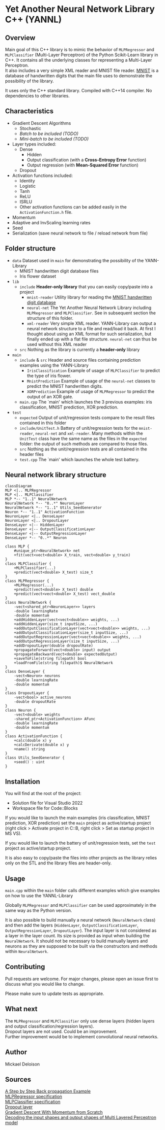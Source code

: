 # Yet Another Neural Network Library C++ (YANNL)

## Overview

Main goal of this C++ library is to mimic the behavior of `MLPRegressor` and `MLPClassifier` (Multi-Layer Perceptron) of the Python Scikit-Learn library in C++. It contains all the underlying classes for representing a Multi-Layer Perceptron.  
It also includes a very simple XML reader and MNIST file reader. [MNIST](http://yann.lecun.com/exdb/mnist/) is a database of handwritten digits that the main file uses to demonstrate the possibility of the library.

It uses only the C++ standard library. Compiled with C++14 compiler. No dependencies to other libraries.

## Characteristics

* Gradient Descent Algorithms
    * Stochastic
    * _Batch to be included (TODO)_
    * _Mini-batch to be included (TODO)_
* Layer types included:
    * Dense
        * Hidden
        * Output classification (with a **Cross-Entropy Error** function)
        * Output regression (with **Mean-Squared Error** function)
    * Dropout
* Activation functions included:
    * Identity
    * Logistic
    * Tanh
    * ReLU
    * ISRLU
    * Other activation functions can be added easily in the `ActivationFunction.h` file.
* Momentum
* Adaptive and InvScaling learning rates
* Seed
* Serialization (save neural network to file / reload network from file)


## Folder structure

* `data` Dataset used in `main` for demonstrating the possibility of the YANN-Library
    * MNIST handwritten digit database files
    * Iris flower dataset
* `lib`
    * `include` **Header-only library** that you can easily copy/paste into a project
        * `mnist-reader` Utility library for reading the [MNIST handwritten digit database](http://yann.lecun.com/exdb/mnist/)
        * `neural-net` The Yet Another Neural Network Library including `MLPRegressor` and `MLPClassifier`. See in subsequent section the structure of this folder.
        * `xml-reader` Very simple XML reader. YANN-Library can output a neural network structure to a file and read/load it back. At first I thought about using an XML format for such serialization, but finally ended up with a flat file structure. `neural-net` can thus be used without this XML reader
    * `src` Nothing as the library is currently a **header-only** library
* `main`
    * `include` & `src` Header and source files containing prediction examples using the YANN-Library
        * `IrisClassification` Example of usage of `MLPClassifier` to predict the type of iris flower.
        * `MnistPrediction` Example of usage of the `neural-net` classes to predict the MNIST handwritten digits.
        * `XORPrediction` Example of usage of `MLPRegressor` to predict the output of an XOR gate.
    * `main.cpp` The `main' which launches the 3 previous examples: iris classification, MNIST prediction, XOR prediction.
* `test`
    * `expected` Output of unit/regression tests compare to the result files contained in this folder
    * `include/UnitTest.h` Battery of unit/regression tests for the `mnist-reader`, `neural-net` and `xml-reader`. Many methods within the `UnitTest` class have the same name as the files in the `expected` folder: the output of such methods are compared to those files.
    * `src` Nothing as the unit/regression tests are all contained in the header files
    * `test.cpp` The `main' which launches the whole test battery.

## Neural network library structure

```mermaid
classDiagram
MLP <|.. MLPRegressor
MLP <|.. MLPClassifier
MLP *-- "1..1" NeuralNetwork
NeuralNetwork *-- "0..*" NeuronLayer
NeuralNetwork *-- "1..1" Utils_SeedGenerator
Neuron *-- "1..1" ActivationFunction
NeuronLayer <|.. DenseLayer
NeuronLayer <|.. DropoutLayer
DenseLayer <|-- HiddenLayer
DenseLayer <|-- OutputClassificationLayer
DenseLayer <|-- OutputRegressionLayer
DenseLayer *-- "0..*" Neuron

class MLP {
    #unique_ptr<NeuralNetwork> net
    +fit(vect<vect<double> X_train, vect<double> y_train)
}
class MLPClassifier {
    +MLPClassifier(...)
    +predict(vect<double> X_test) size_t
}
class MLPRegressor {
    +MLPRegressor(...)
    +predict(vect<double> X_test) double
    +predict(vect<vect<double> X_test) vect_double
}
class NeuralNetwork {
    -vect<shared_ptr<NeuronLayer>> layers
    -double learningRate
    -double momentum
    +addHiddenLayer(vect<vect<double>> weights, ...)
    +addHiddenLayer(size_t inputSize, ...)
    +addOutputClassificationLayer(vect<vect<double>> weights, ...)
    +addOutputClassificationLayer(size_t inputSize, ...)
    +addOutputRegressionLayer(vect<vect<double>> weights, ...)
    +addOutputRegressionLayer(size_t inputSize, ...)
    +addDropoutLayer(double dropoutRate)
    +propagateForward(vect<double> input) output
    +propagateBackward(vect<double> expectedOutput)
    +saveToFile(string filepath) bool
    +loadFromFile(string filepath)$ NeuralNetwork
}
class DenseLayer {
    -vect<Neuron> neurons
    -double learningRate
    -double momentum
}
class DropoutLayer {
    -vect<bool> active_neurons
    -double dropoutRate
}
class Neuron {
    -vect<double> weights
    -shared_ptr<ActivationFunction> AFunc
    -double learningRate
    -double momentum
}
class ActivationFunction {
    +calc(double x) y
    +calcDerivate(double x) y
    +name() string
}
class Utils_SeedGenerator {
    +seed() : uint
}
```

## Installation

You will find at the root of the project:
* Solution file for Visual Studio 2022
* Workspace file for Code::Blocks

If you would like to launch the main examples (iris classification, MNIST prediction, XOR prediction) set the `main` project as active/startup project (right click > Activate project in C::B, right click > Set as startup project in MS VS).

If you would like to launch the battery of unit/regression tests, set the `test` project as active/startup project.

It is also easy to copy/paste the files into other projects as the library relies only on the STL and the library files are header-only.

## Usage

`main.cpp` within the `main` folder calls different examples which give examples on how to use the YANNL-Library

Globally `MLPRegressor` and `MLPClassifier` can be used approximately in the same way as the Python version.

It is also possible to build manually a neural network (`NeuralNetwork` class) and then add the layers (`HiddenLayer`, `OutputClassificationLayer`, `OutputRegressionLayer`, `DropoutLayer`). The input layer is not considered as a layer in the layer count. Its size is provided as input when building the `NeuralNetwork`. It should not be necessary to build manually layers and neurons as they are supposed to be built via the constructors and methods within `NeuralNetwork`.

## Contributing

Pull requests are welcome. For major changes, please open an issue first to discuss what you would like to change.

Please make sure to update tests as appropriate.

## What next

The `MLPRegressor` and `MLPClassifier` only use dense layers (hidden layers and output classification/regression layers).  
Dropout layers are not used. Could be an improvement.  
Further improvement would be to implement convolutional neural networks.

## Author

Mickael Deloison

## Sources

[A Step by Step Back propagation Example](https://mattmazur.com/2015/03/17/a-step-by-step-backpropagation-example/)  
[MLPRegressor specification](https://scikit-learn.org/stable/modules/generated/sklearn.neural_network.MLPRegressor.html)  
[MLPClassifier specification](https://scikit-learn.org/stable/modules/generated/sklearn.neural_network.MLPClassifier.html)  
[Dropout layer](https://keras.io/api/layers/regularization_layers/dropout/)  
[Gradient Descent With Momentum from Scratch](https://machinelearningmastery.com/gradient-descent-with-momentum-from-scratch/)  
[Decoding the input shapes and output shapes of Multi Layered Perceptron model](https://medium.com/analytics-vidhya/decoding-the-input-shapes-and-output-shapes-of-multi-layered-perceptron-model-bf939b8579d8)
